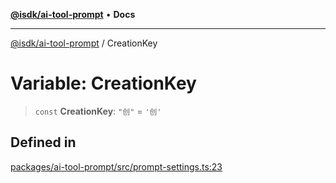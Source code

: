 [**@isdk/ai-tool-prompt**](../README.md) • **Docs**

***

[@isdk/ai-tool-prompt](../globals.md) / CreationKey

# Variable: CreationKey

> `const` **CreationKey**: `"创"` = `'创'`

## Defined in

[packages/ai-tool-prompt/src/prompt-settings.ts:23](https://github.com/isdk/ai-tool-prompt.js/blob/0136bd578ac5c79f75e3197311fc0252c414fe6f/src/prompt-settings.ts#L23)

